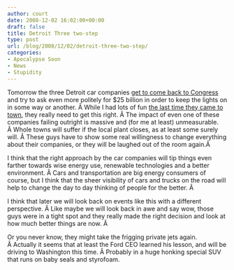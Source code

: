 ```yaml
---
author: court
date: 2008-12-02 16:02:00+00:00
draft: false
title: Detroit Three two-step
type: post
url: /blog/2008/12/02/detroit-three-two-step/
categories:
- Apocalypse Soon
- News
- Stupidity
---
```


Tomorrow the three Detroit car companies [get to come back to Congress](http://business.theglobeandmail.com/servlet/story/RTGAM.20081202.wibautos02/BNStory/Business/?page=rss&id=RTGAM.20081202.wibautos02) and try to ask even more politely for $25 billion in order to keep the lights on in some way or another. Â While I had lots of fun [the last time they came to town](http://www.vallentyne.com/blog/2008/11/25/my-wallets-too-small-for-my-50s-and-my-diamond-shoes-are-too-tight/), they really need to get this right. Â The impact of even one of these companies failing outright is massive and (for me at least) unmeasurable. Â Whole towns will suffer if the local plant closes, as at least some surely will. Â These guys have to show some real willingness to change everything about their companies, or they will be laughed out of the room again.Â 

I think that the right approach by the car companies will tip things even farther towards wise energy use, renewable technologies and a better environment. Â Cars and transportation are big energy consumers of course, but I think that the sheer visibility of cars and trucks on the road will help to change the day to day thinking of people for the better. Â 

I think that later we will look back on events like this with a different perspective. Â Like maybe we will look back in awe and say wow, those guys were in a tight spot and they really made the right decision and look at how much better things are now. Â 

Or you never know, they might take the frigging private jets again. Â Actually it seems that at least the Ford CEO learned his lesson, and will be driving to Washington this time. Â Probably in a huge honking special SUV that runs on baby seals and styrofoam.
